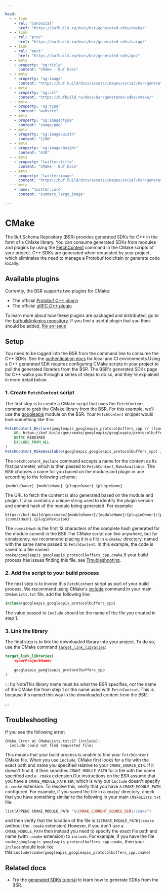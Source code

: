 ```yaml
---

head:
  - - link
    - rel: "canonical"
      href: "https://bufbuild.ru/docs/bsr/generated-sdks/cmake/"
  - - link
    - rel: "prev"
      href: "https://bufbuild.ru/docs/bsr/generated-sdks/cargo/"
  - - link
    - rel: "next"
      href: "https://bufbuild.ru/docs/bsr/generated-sdks/go/"
  - - meta
    - property: "og:title"
      content: "CMake - Buf Docs"
  - - meta
    - property: "og:image"
      content: "https://buf.build/docs/assets/images/social/bsr/generated-sdks/cmake.png"
  - - meta
    - property: "og:url"
      content: "https://bufbuild.ru/docs/bsr/generated-sdks/cmake/"
  - - meta
    - property: "og:type"
      content: "website"
  - - meta
    - property: "og:image:type"
      content: "image/png"
  - - meta
    - property: "og:image:width"
      content: "1200"
  - - meta
    - property: "og:image:height"
      content: "630"
  - - meta
    - property: "twitter:title"
      content: "CMake - Buf Docs"
  - - meta
    - property: "twitter:image"
      content: "https://buf.build/docs/assets/images/social/bsr/generated-sdks/cmake.png"
  - - meta
    - name: "twitter:card"
      content: "summary_large_image"

---
```


# CMake

The Buf Schema Repository (BSR) provides generated SDKs for C++ in the form of a CMake library. You can consume generated SDKs from modules and plugins by using the [FetchContent](https://cmake.org/cmake/help/latest/module/FetchContent.html) command in the CMake scripts of your project. C++ SDKs are generated when requested by your project, which eliminates the need to manage a Protobuf toolchain or generate code locally.

## Available plugins

Currently, the BSR supports two plugins for CMake:

- The official [Protobuf C++ plugin](https://buf.build/protocolbuffers/cpp)
- The official [gRPC C++ plugin](https://buf.build/grpc/cpp)

To learn more about how these plugins are packaged and distributed, go to the [bufbuild/plugins repository](https://github.com/bufbuild/plugins). If you find a useful plugin that you think should be added, [file an issue](https://github.com/bufbuild/plugins/issues/new/choose)

## Setup

You need to be logged into the BSR from the command line to consume the C++ SDKs. See the [authentication docs](../../authentication/) for local and CI environments.Using a C++ generated SDK requires configuring CMake scripts in your project to pull the generated libraries from the BSR. The BSR's generated SDKs page for C++ walks you through a series of steps to do so, and they're explained in more detail below.

### 1\. Create `FetchContent` script

The first step is to create a CMake script that uses the `FetchContent` command to grab the CMake library from the BSR. For this example, we'll use the [googleapis](https://buf.build/googleapis/googleapis) module on the BSR. Your `FetchContent` snippet would look something like this:

```cmake
FetchContent_Declare(googleapis_googleapis_protocolbuffers_cpp // [!code highlight]
    URL https://buf.build/gen/cmake/googleapis/googleapis/protocolbuffers/cpp/v26.1-8bc2c51e08c4.1
    NETRC REQUIRED
    EXCLUDE_FROM_ALL
)
FetchContent_MakeAvailable(googleapis_googleapis_protocolbuffers_cpp) // [!code highlight]
```

The `FetchContent_Declare` command accepts a name for the content as its first parameter, which is then passed to `FetchContent_MakeAvailable`. The BSR chooses a name for you based on the module and plugin in use according to the following scheme:

```text
{moduleOwner}_{moduleName}_{pluginOwner}_{pluginName}
```

The URL to fetch the content is also generated based on the module and plugin. It also contains a unique string used to identify the plugin version and commit hash of the module being generated. For example:

```text
https://buf.build/gen/cmake/{moduleOwner}/{moduleName}/{pluginOwner}/{pluginName}/{pluginVersion}-{commitHash}.{pluginRevision}
```

The `commitHash` is the first 12 characters of the complete hash generated for the module commit in the BSR.The CMake script can live anywhere, but for consistency, we recommend placing it in a file in a `cmake/` directory, named with the same name passed to `FetchContent`. In this example, the code is saved to a file named `cmake/googleapis_googleapis_protocolbuffers_cpp.cmake`.If your build process has issues finding this file, see [Troubleshooting](#troubleshooting).

### 2\. Add the script to your build process

The next step is to invoke this `FetchContent` script as part of your build process. We recommend using CMake's [include](https://cmake.org/cmake/help/latest/command/include.html#include) command.In your main `CMakeLists.txt` file, add the following line:

```cmake
include(googleapis_googleapis_protocolbuffers_cpp)
```

The value passed to `include` should be the name of the file you created in step 1.

### 3\. Link the library

The final step is to link the downloaded library into your project. To do so, use the CMake command [`target_link_libraries`](https://cmake.org/cmake/help/latest/command/target_link_libraries.html#target-link-libraries):

```cmake
target_link_libraries(
    <yourProjectName>
    ...
    googleapis_googleapis_protocolbuffers_cpp
)
```

::: tip NoteThis library name must be what the BSR specifies, _not_ the name of the CMake file from step 1 or the name used with `FetchContent`. This is because it's named this way in the downloaded content from the BSR.

:::

## Troubleshooting

If you see the following error:

```text
CMake Error at CMakeLists.txt:27 (include):
  include could not find requested file:
```

This means that your build process is unable to find your `FetchContent` CMake file. When you use `include`, CMake first looks for a file with the exact path and name you specified relative to your `CMAKE_SOURCE_DIR`. If it doesn't find it, it then searches `CMAKE_MODULE_PATH` for a file with the name specified and a `.cmake` extension.Our instructions on the BSR assume that you have a `CMAKE_MODULE_PATH` set, which is why our `include` doesn't specify a `.cmake` extension. To resolve this, verify that you have a `CMAKE_MODULE_PATH` configured. For example, if you saved the file in a `cmake/` directory, check that you have something similar to the following in your main `CMakeLists.txt` file:

```Makefile
list(APPEND CMAKE_MODULE_PATH "${CMAKE_CURRENT_SOURCE_DIR}/cmake")
```

and then verify that the location of the file is `${CMAKE_MODULE_PATH}/cmake` (without the `.cmake` extension).However, if you don't use a `CMAKE_MODULE_PATH` then instead you need to specify the exact file path and name (with `.cmake` extension) to `include`. For example, if you have the file `cmake/googleapis_googleapis_protocolbuffers_cpp.cmake`, then your `include` should look like this:`include(cmake/googleapis_googleapis_protocolbuffers_cpp.cmake)`

## Related docs

- Try the [generated SDKs tutorial](../tutorial/) to learn how to generate SDKs from the BSR.
